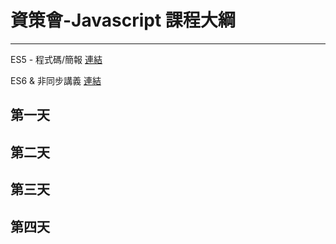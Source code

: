 # 資策會-Javascript 課程大綱

---

ES5 - 程式碼/簡報 [連結](https://glitch.com/edit/#!/iii-js-bbcc)

ES6 & 非同步講義 [連結](https://glitch.com/edit/#!/iii-js-bbcc)

## 第一天

## 第二天

## 第三天

## 第四天
